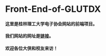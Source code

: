 # Front-End-of-GLUTDX
#### 这里是桂林理工大学电子协会网站的前端项目。
#### 我们网站的网址是[链接](https://glutdx.club/)。
#### 欢迎各位大侠和校友来访！
